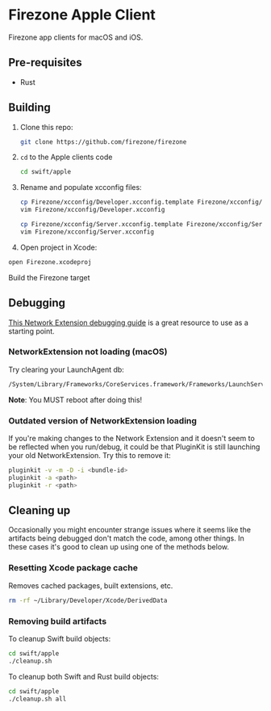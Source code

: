# Firezone Apple Client

Firezone app clients for macOS and iOS.

## Pre-requisites

- Rust

## Building

1. Clone this repo:

   ```bash
   git clone https://github.com/firezone/firezone
   ```

1. `cd` to the Apple clients code

   ```bash
   cd swift/apple
   ```

1. Rename and populate xcconfig files:

   ```bash
   cp Firezone/xcconfig/Developer.xcconfig.template Firezone/xcconfig/Developer.xcconfig
   vim Firezone/xcconfig/Developer.xcconfig
   ```

   ```bash
   cp Firezone/xcconfig/Server.xcconfig.template Firezone/xcconfig/Server.xcconfig
   vim Firezone/xcconfig/Server.xcconfig
   ```

1. Open project in Xcode:

```bash
open Firezone.xcodeproj
```

Build the Firezone target

## Debugging

[This Network Extension debugging guide](https://developer.apple.com/forums/thread/725805)
is a great resource to use as a starting point.

### NetworkExtension not loading (macOS)

Try clearing your LaunchAgent db:

```bash
/System/Library/Frameworks/CoreServices.framework/Frameworks/LaunchServices.framework/Versions/A/Support/lsregister -delete
```

**Note**: You MUST reboot after doing this!

### Outdated version of NetworkExtension loading

If you're making changes to the Network Extension and it doesn't seem to be
reflected when you run/debug, it could be that PluginKit is still launching your
old NetworkExtension. Try this to remove it:

```bash
pluginkit -v -m -D -i <bundle-id>
pluginkit -a <path>
pluginkit -r <path>
```

## Cleaning up

Occasionally you might encounter strange issues where it seems like the
artifacts being debugged don't match the code, among other things. In these
cases it's good to clean up using one of the methods below.

### Resetting Xcode package cache

Removes cached packages, built extensions, etc.

```bash
rm -rf ~/Library/Developer/Xcode/DerivedData
```

### Removing build artifacts

To cleanup Swift build objects:

```bash
cd swift/apple
./cleanup.sh
```

To cleanup both Swift and Rust build objects:

```bash
cd swift/apple
./cleanup.sh all
```
